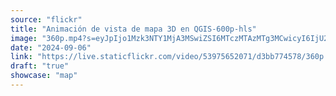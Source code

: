 ```yaml
---
source: "flickr"
title: "Animación de vista de mapa 3D en QGIS-600p-hls"
image: "360p.mp4?s=eyJpIjo1Mzk3NTY1MjA3MSwiZSI6MTczMTAzMTg3MCwicyI6IjU2MzUwZDU4NjM2NzE2OTJiMjFkNmJjMzI2YWE0NjExMWIwNTdlZGIiLCJ2IjoxfQ.mp4"
date: "2024-09-06"
link: "https://live.staticflickr.com/video/53975652071/d3bb774578/360p.mp4?s=eyJpIjo1Mzk3NTY1MjA3MSwiZSI6MTczMTAzMTg3MCwicyI6IjU2MzUwZDU4NjM2NzE2OTJiMjFkNmJjMzI2YWE0NjExMWIwNTdlZGIiLCJ2IjoxfQ"
draft: "true"
showcase: "map"
---
```

